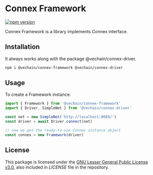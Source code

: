 # Connex Framework

[![npm version](https://badge.fury.io/js/%40vechain%2Fconnex-framework.svg)](https://badge.fury.io/js/%40vechain%2Fconnex-framework)

Connex Framework is a library implements Connex interface.

## Installation

It always works along with the package @vechain/connex-driver.

```sh
npm i @vechain/connex-framework @vechain/connex-driver
```

## Usage


To create a Framework instance:

```typescript
import { Framework } from '@vechain/connex-framework'
import { Driver, SimpleNet } from '@vechain/connex-driver'

const net = new SimpleNet('http://localhost:8669/')
const driver = await Driver.connect(net)

// now we get the ready-to-use Connex instance object
const connex = new Framework(driver)
```

## License

This package is licensed under the
[GNU Lesser General Public License v3.0](https://www.gnu.org/licenses/lgpl-3.0.html), also included
in *LICENSE* file in the repository.
